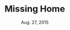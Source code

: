 ---
title: "Missing Home"
date: "Aug. 27, 2015"
clip_url: http://projects.thelensnola.org/demolitions/
image_url: /images/thumbnails/2015-08-27-missing-home.png
image_alt: Missing Home
description: Combines text, photos and interactive design to present the stories of planned and unexpected demolitions in New Orleans following Hurricane Katrina. The project drew on FEMA databases, archived photos, new photography and on-the-ground reporting.
repo: https://github.com/TheLens/demolitions
tools: JavaScript, Jinja, Leaflet, Make, Mapbox Studio, Python, S3
---